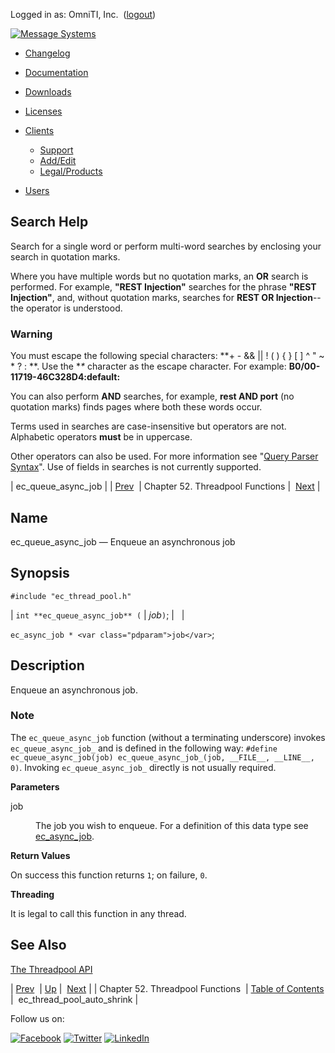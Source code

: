 Logged in as: OmniTI, Inc.  ([logout](https://support.messagesystems.com/logout.php))

[![Message Systems](https://support.messagesystems.com/images/ms-white205.png)](https://support.messagesystems.com/start.php) 

*   [Changelog](https://support.messagesystems.com/start.php?show=changelog)
*   [Documentation](https://support.messagesystems.com/docs/)
*   [Downloads](https://support.messagesystems.com/start.php)

*   [Licenses](https://support.messagesystems.com/license_summary.php)
*   <a href="">Clients</a>
    *   [Support](https://support.messagesystems.com/cs.php)
    *   [Add/Edit](https://support.messagesystems.com/edit_client.php)
    *   [Legal/Products](https://support.messagesystems.com/edit_products.php)
*   [Users](https://support.messagesystems.com/edit_customer.php)

## Search Help

Search for a single word or perform multi-word searches by enclosing your search in quotation marks.

Where you have multiple words but no quotation marks, an **OR** search is performed. For example, **"REST Injection"** searches for the phrase **"REST Injection"**, and, without quotation marks, searches for **REST OR Injection**--the operator is understood.

### Warning

You must escape the following special characters: **+ - && || ! ( ) { } [ ] ^ " ~ * ? : \**. Use the **\** character as the escape character. For example: **B0/00-11719-46C328D4\:default\:**

You can also perform **AND** searches, for example, **rest AND port** (no quotation marks) finds pages where both these words occur.

Terms used in searches are case-insensitive but operators are not. Alphabetic operators **must** be in uppercase.

Other operators can also be used. For more information see "[Query Parser Syntax](https://lucene.apache.org/core/old_versioned_docs/versions/3_0_0/queryparsersyntax.html)". Use of fields in searches is not currently supported.

| ec_queue_async_job |
| [Prev](threadpool.php)  | Chapter 52. Threadpool Functions |  [Next](apis.ec_thread_pool_auto_shrink.php) |

<a name="apis.ec_queue_async_job_"></a>
## Name

ec_queue_async_job — Enqueue an asynchronous job

## Synopsis

`#include "ec_thread_pool.h"`

| `int **ec_queue_async_job** (` | <var class="pdparam">job</var>`)`; |   |

`ec_async_job * <var class="pdparam">job</var>`;<a name="idp35813888"></a>
## Description

Enqueue an asynchronous job.

### Note

The `ec_queue_async_job` function (without a terminating underscore) invokes `ec_queue_async_job_` and is defined in the following way: `#define ec_queue_async_job(job) ec_queue_async_job_(job, __FILE__, __LINE__, 0)`. Invoking `ec_queue_async_job_` directly is not usually required.

**Parameters**

<dl class="variablelist">

<dt>job</dt>

<dd>

The job you wish to enqueue. For a definition of this data type see [ec_async_job](structs.ec_async_job.php "68.15. ec_async_job").

</dd>

</dl>

**Return Values**

On success this function returns `1`; on failure, `0`.

**Threading**

It is legal to call this function in any thread.

<a name="idp35824720"></a>
## See Also

[The Threadpool API](arch.primary.apis.php#arch.threadpool "1.3.4. The Thread Pool API")

| [Prev](threadpool.php)  | [Up](threadpool.php) |  [Next](apis.ec_thread_pool_auto_shrink.php) |
| Chapter 52. Threadpool Functions  | [Table of Contents](index.php) |  ec_thread_pool_auto_shrink |

Follow us on:

[![Facebook](https://support.messagesystems.com/images/icon-facebook.png)](http://www.facebook.com/messagesystems) [![Twitter](https://support.messagesystems.com/images/icon-twitter.png)](http://twitter.com/#!/MessageSystems) [![LinkedIn](https://support.messagesystems.com/images/icon-linkedin.png)](http://www.linkedin.com/company/message-systems)